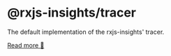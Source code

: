 # @rxjs-insights/tracer

The default implementation of the rxjs-insights' tracer.

[Read more 📖](https://github.com/ksz-ksz/rxjs-insights/blob/master/README.md)
